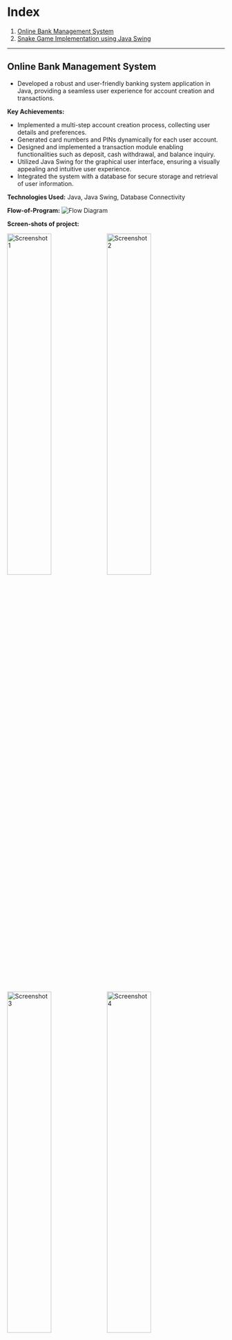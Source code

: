 
# Index

1. [Online Bank Management System](#online-bank-management-system)
2. [Snake Game Implementation using Java Swing](#snake-game-implementation-using-java-swing)

---

## Online Bank Management System
- Developed a robust and user-friendly banking system application in Java, providing a seamless user experience for account creation and transactions.

**Key Achievements:**
- Implemented a multi-step account creation process, collecting user details and preferences.
- Generated card numbers and PINs dynamically for each user account.
- Designed and implemented a transaction module enabling functionalities such as deposit, cash withdrawal, and balance inquiry.
- Utilized Java Swing for the graphical user interface, ensuring a visually appealing and intuitive user experience.
- Integrated the system with a database for secure storage and retrieval of user information.

**Technologies Used:** Java, Java Swing, Database Connectivity

**Flow-of-Program:**
![Flow Diagram](https://github.com/Mech-Boy/Projects/assets/143877641/a7577a81-322c-4a25-beda-f613a9cb3a26)

**Screen-shots of project:**
<div>
  <img src="https://github.com/Mech-Boy/Projects/assets/143877641/32f70de6-db1f-4855-a5a2-62ea9fbef4a6" alt="Screenshot 1" width="45%">
  <img src="https://github.com/Mech-Boy/Projects/assets/143877641/724b42da-ddd5-49af-a2b5-604bc24fa128" alt="Screenshot 2" width="45%">
</div>

<div>
  <img src="https://github.com/Mech-Boy/Projects/assets/143877641/0415ce71-d704-42cd-910a-f05f42858610" alt="Screenshot 3" width="45%">
  <img src="https://github.com/Mech-Boy/Projects/assets/143877641/1bbe72cd-c1b6-486a-98e3-7ab45ed3e94b" alt="Screenshot 4" width="45%">
</div>

<div>
  <img src="https://github.com/Mech-Boy/Projects/assets/143877641/9ee9382d-2678-41a0-9347-03a16034f577" alt="Screenshot 5" width="45%">
</div>

**Screenshots of Database:**
![Database](https://github.com/Mech-Boy/Projects/assets/143877641/870f9dc2-a952-4768-beba-d7aafeef6363)

---

## Snake Game Implementation using Java Swing
- Developed a classic Snake Game in Java with Swing for a friendly interface. Integrated dynamic movement, apple spawning, and score tracking using Java's Timer for smooth updates. Implemented responsive controls with key events, managing snake parts and collisions for an engaging experience. Structured modularly with distinct visuals, packaged in a JFrame for standalone enjoyment.

**Screen-shots of the live project:**
<div>
  <img src="https://github.com/Mech-Boy/Projects/assets/143877641/33eaa601-6a27-4afe-badc-a40c25a9852a" alt="Running Game" width="45%">
  <img src="https://github.com/Mech-Boy/Projects/assets/143877641/6d1f2787-ea03-44ff-b874-1126ad70f3ca" alt="Game Over" width="45%">
</div>
